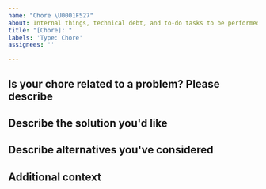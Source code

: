 ```yaml
---
name: "Chore \U0001F527"
about: Internal things, technical debt, and to-do tasks to be performed.
title: "[Chore]: "
labels: 'Type: Chore'
assignees: ''

---
```


<!-- Separate suggestions for updates to configuration or build processes and libraries / Internal things, technical debt, and to-do tasks to be performed should be reported in separate issues.-->

## Is your chore related to a problem? Please describe

<!-- A clear and concise description of what the problem is.-->

## Describe the solution you'd like

<!-- A clear and concise description of what you want to happen. -->

## Describe alternatives you've considered

<!--A clear and concise description of any alternative solutions or features you've considered. -->

## Additional context

<!-- Add any other context or screenshots about the task here. -->
